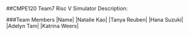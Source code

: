 ##CMPE120 Team7 Risc V Simulator
Description:

###Team Members
|Name|
|Natalie Kao|
|Tanya Reuben|
|Hana Suzuki|
|Adelyn Tam|
|Katrina Weers|
